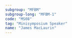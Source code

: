 ```yaml
---
subgroup: "MFBM"
subgroup-long: "MFBM-1"
code: "MS08"
tag: "Minisymposium Speaker"
name: "James MacLaurin"
---
```

